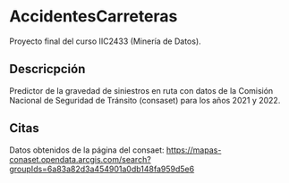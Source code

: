 # AccidentesCarreteras

Proyecto final del curso IIC2433 (Minería de Datos).

## Descricpción

Predictor de la gravedad de siniestros en ruta con datos de la Comisión Nacional de Seguridad de Tránsito (consaset) para los años 2021 y 2022.

## Citas
Datos obtenidos de la página del consaet: https://mapas-conaset.opendata.arcgis.com/search?groupIds=6a83a82d3a454901a0db148fa959d5e6
